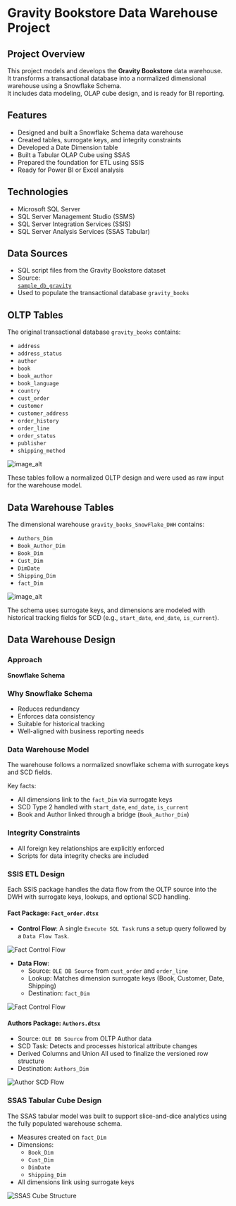 # Gravity Bookstore Data Warehouse Project

## Project Overview

This project models and develops the **Gravity Bookstore** data warehouse.  
It transforms a transactional database into a normalized dimensional warehouse using a Snowflake Schema.  
It includes data modeling, OLAP cube design, and is ready for BI reporting.

## Features

- Designed and built a Snowflake Schema data warehouse  
- Created tables, surrogate keys, and integrity constraints  
- Developed a Date Dimension table  
- Built a Tabular OLAP Cube using SSAS  
- Prepared the foundation for ETL using SSIS  
- Ready for Power BI or Excel analysis  

## Technologies

- Microsoft SQL Server  
- SQL Server Management Studio (SSMS)  
- SQL Server Integration Services (SSIS)  
- SQL Server Analysis Services (SSAS Tabular)  

## Data Sources

- SQL script files from the Gravity Bookstore dataset  
- Source:  
  [`sample_db_gravity`](https://github.com/bbrumm/databasestar/tree/main/sample_databases/sample_db_gravity/gravity_sqlserver)  
- Used to populate the transactional database `gravity_books`

## OLTP Tables

The original transactional database `gravity_books` contains:

- `address`  
- `address_status`  
- `author`  
- `book`  
- `book_author`  
- `book_language`  
- `country`  
- `cust_order`  
- `customer`  
- `customer_address`  
- `order_history`  
- `order_line`  
- `order_status`  
- `publisher`  
- `shipping_method`  

![image_alt](Pictures/ERD.png)

These tables follow a normalized OLTP design and were used as raw input for the warehouse model.

## Data Warehouse Tables

The dimensional warehouse `gravity_books_SnowFlake_DWH` contains:

- `Authors_Dim`  
- `Book_Author_Dim`  
- `Book_Dim`  
- `Cust_Dim`  
- `DimDate`  
- `Shipping_Dim`  
- `fact_Dim`  

![image_alt](Pictures/DWH_schema.png)

The schema uses surrogate keys, and dimensions are modeled with historical tracking fields for SCD (e.g., `start_date`, `end_date`, `is_current`).

## Data Warehouse Design

### Approach

**Snowflake Schema**

### Why Snowflake Schema

- Reduces redundancy  
- Enforces data consistency  
- Suitable for historical tracking  
- Well-aligned with business reporting needs  

### Data Warehouse Model

The warehouse follows a normalized snowflake schema with surrogate keys and SCD fields.

Key facts:
- All dimensions link to the `fact_Dim` via surrogate keys  
- SCD Type 2 handled with `start_date`, `end_date`, `is_current`  
- Book and Author linked through a bridge (`Book_Author_Dim`)  


### Integrity Constraints

- All foreign key relationships are explicitly enforced  
- Scripts for data integrity checks are included  

### SSIS ETL Design

Each SSIS package handles the data flow from the OLTP source into the DWH with surrogate keys, lookups, and optional SCD handling.

#### Fact Package: `Fact_order.dtsx`

- **Control Flow**: A single `Execute SQL Task` runs a setup query followed by a `Data Flow Task`.

![Fact Control Flow](Pictures/Fact_1.png)


- **Data Flow**:
  - Source: `OLE DB Source` from `cust_order` and `order_line`
  - Lookup: Matches dimension surrogate keys (Book, Customer, Date, Shipping)
  - Destination: `fact_Dim`

![Fact Control Flow](Pictures/Fact_2.png)

#### Authors Package: `Authors.dtsx`

- Source: `OLE DB Source` from OLTP Author data  
- SCD Task: Detects and processes historical attribute changes  
- Derived Columns and Union All used to finalize the versioned row structure  
- Destination: `Authors_Dim`

![Author SCD Flow](Pictures/Author.png)

### SSAS Tabular Cube Design

The SSAS tabular model was built to support slice-and-dice analytics using the fully populated warehouse schema.

- Measures created on `fact_Dim`
- Dimensions:
  - `Book_Dim`
  - `Cust_Dim`
  - `DimDate`
  - `Shipping_Dim`
- All dimensions link using surrogate keys

![SSAS Cube Structure](Pictures/SSAS.png)


